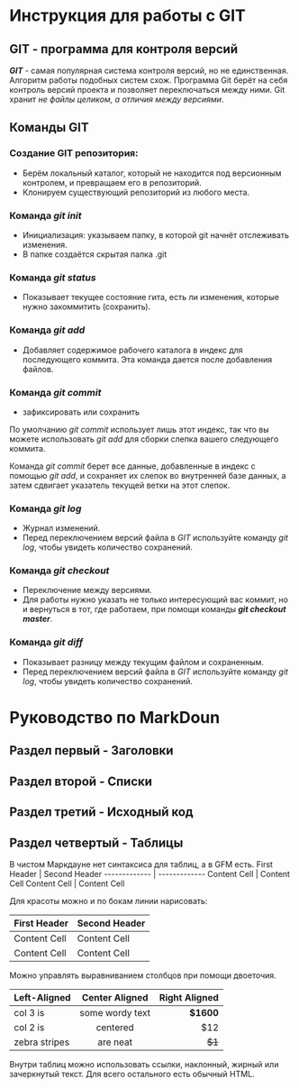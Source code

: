 # Инструкция для работы с GIT
## GIT - программа для контроля версий
***GIT*** - самая популярная система контроля версий, но не единственная. Алгоритм работы подобных систем схож. Программа Git берёт на себя контроль версий
проекта и позволяет переключаться между ними. Git хранит *не файлы целиком, а отличия между версиями*.
## Команды GIT
### Создание GIT репозитория:
- Берём локальный каталог, который не находится под версионным контролем, и превращаем его в репозиторий.
- Клонируем существующий репозиторий из любого места.
### Команда *git init*
- Инициализация: указываем папку, в которой git начнёт отслеживать изменения.
- В папке создаётся скрытая папка .git
### Команда *git status*
- Показывает текущее состояние гита, есть ли изменения, которые нужно закоммитить (сохранить). 
### Команда *git add*
- Добавляет содержимое рабочего каталога в индекс для последующего коммита. Эта команда дается после добавления файлов.
### Команда *git commit*
- зафиксировать или сохранить

По умолчанию *git commit* использует лишь этот индекс, так что вы можете использовать *git add* для сборки слепка вашего следующего коммита.

Команда *git commit* берет все данные, добавленные в индекс с помощью *git add*, и сохраняет их слепок во внутренней базе данных, а затем сдвигает указатель текущей ветки на этот слепок.
### Команда *git log*
- Журнал изменений.
- Перед переключением версий файла в *GIT* используйте команду *git log*, чтобы увидеть количество сохранений.
### Команда *git checkout*
- Переключение между версиями.
- Для работы нужно указать не только интересующий вас коммит, но и вернуться в тот, где работаем, при помощи команды ***git checkout master***.
### Команда *git diff*
- Показывает разницу между текущим файлом и сохраненным.
- Перед переключением версий файла в *GIT* используйте команду *git log*, чтобы увидеть количество сохранений.

# Руководство по MarkDoun

## Раздел первый - Заголовки





## Раздел второй - Списки





## Раздел третий - Исходный код





## Раздел четвертый - Таблицы

В чистом Маркдауне нет синтаксиса для таблиц, а в GFM
есть.
First Header | Second Header
------------- | -------------
Content Cell | Content Cell
Content Cell | Content Cell

Для красоты можно и по бокам линии нарисовать:

| First Header | Second Header |
| ------------- | ------------- |
| Content Cell | Content Cell |
| Content Cell | Content Cell |

Можно управлять выравниванием столбцов при помощи
двоеточия.

| Left-Aligned | Center Aligned | Right Aligned |
|:------------- |:---------------:| -------------:|
| col 3 is | some wordy text | **$1600** |
| col 2 is | centered | $12 |
| zebra stripes | are neat | ~~$1~~ |

Внутри таблиц можно использовать ссылки, наклонный,
жирный или зачеркнутый текст.
Для всего остального есть обычный HTML.